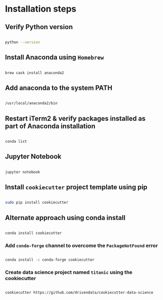 # Installation steps

## Verify Python version

```bash

python --version

```

## Install Anaconda using `Homebrew`

```bash

brew cask install anaconda2

```

## Add anaconda to the system PATH

```bash

/usr/local/anaconda2/bin

```

## Restart iTerm2 & verify packages installed as part of Anaconda installation

```bash

conda list

```

## Jupyter Notebook

```bash

jupyter notebook

```

## Install `cookiecutter` project template using pip

```bash

sudo pip install cookiecutter

```

## Alternate approach using conda install

```bash

conda install cookiecutter

```

### Add `conda-forge` channel to overcome the `PackageNotFound` error

```bash

conda install -c conda-forge cookiecutter

```

### Create data science project named `titanic` using the cookiecutter

```bash

cookiecutter https://github.com/drivendata/cookiecutter-data-science

```